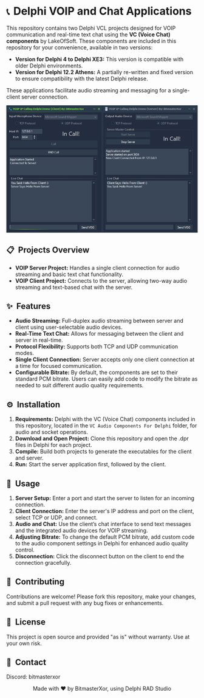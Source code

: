 <h1><span style="font-size: 24px; margin-right: 10px;">📞</span>Delphi VOIP and Chat Applications</h1>

<p>This repository contains two Delphi VCL projects designed for VOIP communication and real-time text chat using the <strong>VC (Voice Chat) components</strong> by LakeOfSoft. These components are included in this repository for your convenience, available in two versions:</p>
<ul>
  <li><strong>Version for Delphi 4 to Delphi XE3:</strong> This version is compatible with older Delphi environments.</li>
  <li><strong>Version for Delphi 12.2 Athens:</strong> A partially re-written and fixed version to ensure compatibility with the latest Delphi release.</li>
</ul>
<p>These applications facilitate audio streaming and messaging for a single-client server connection.</p>

<!-- Add a screenshot or preview image of the applications -->
<p align="center">
  <img src="Preview.png" alt="Screenshot of Delphi VOIP and Chat Applications" style="max-width:100%; height:auto;">
</p>

<h2><span style="font-size: 20px; margin-right: 10px;">📋</span>Projects Overview</h2>
<ul>
  <li><strong>VOIP Server Project:</strong> Handles a single client connection for audio streaming and basic text chat functionality.</li>
  <li><strong>VOIP Client Project:</strong> Connects to the server, allowing two-way audio streaming and text-based chat with the server.</li>
</ul>

<h2><span style="font-size: 20px; margin-right: 10px;">✨</span>Features</h2>
<ul>
  <li><strong>Audio Streaming:</strong> Full-duplex audio streaming between server and client using user-selectable audio devices.</li>
  <li><strong>Real-Time Text Chat:</strong> Allows for messaging between the client and server in real-time.</li>
  <li><strong>Protocol Flexibility:</strong> Supports both TCP and UDP communication modes.</li>
  <li><strong>Single Client Connection:</strong> Server accepts only one client connection at a time for focused communication.</li>
  <li><strong>Configurable Bitrate:</strong> By default, the components are set to their standard PCM bitrate. Users can easily add code to modify the bitrate as needed to suit different audio quality requirements.</li>
</ul>

<h2><span style="font-size: 20px; margin-right: 10px;">⚙️</span>Installation</h2>
<ol>
  <li><strong>Requirements:</strong> Delphi with the VC (Voice Chat) components included in this repository, located in the <code>VC Audio Components For Delphi</code> folder, for audio and socket operations.</li>
  <li><strong>Download and Open Project:</strong> Clone this repository and open the .dpr files in Delphi for each project.</li>
  <li><strong>Compile:</strong> Build both projects to generate the executables for the client and server.</li>
  <li><strong>Run:</strong> Start the server application first, followed by the client.</li>
</ol>

<h2><span style="font-size: 20px; margin-right: 10px;">🔌</span>Usage</h2>
<ol>
  <li><strong>Server Setup:</strong> Enter a port and start the server to listen for an incoming connection.</li>
  <li><strong>Client Connection:</strong> Enter the server's IP address and port on the client, select TCP or UDP, and connect.</li>
  <li><strong>Audio and Chat:</strong> Use the client’s chat interface to send text messages and the integrated audio devices for VOIP streaming.</li>
  <li><strong>Adjusting Bitrate:</strong> To change the default PCM bitrate, add custom code to the audio component settings in Delphi for enhanced audio quality control.</li>
  <li><strong>Disconnection:</strong> Click the disconnect button on the client to end the connection gracefully.</li>
</ol>

<h2><span style="font-size: 20px; margin-right: 10px;">🤝</span>Contributing</h2>
<p>Contributions are welcome! Please fork this repository, make your changes, and submit a pull request with any bug fixes or enhancements.</p>

<h2><span style="font-size: 20px; margin-right: 10px;">📜</span>License</h2>
<p>This project is open source and provided "as is" without warranty. Use at your own risk.</p>

<h2><span style="font-size: 20px; margin-right: 10px;">📧</span>Contact</h2>
<p>Discord: bitmasterxor</p>

<p align="center">Made with ❤️ by BitmasterXor, using Delphi RAD Studio</p>
